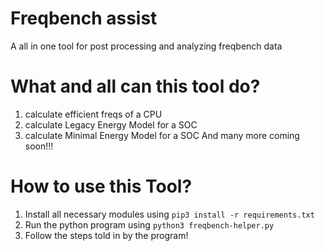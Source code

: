 # Freqbench assist
A all in one tool for post processing and analyzing freqbench data

# What and all can this tool do?
1. calculate efficient freqs of a CPU
2. calculate Legacy Energy Model for a SOC
3. calculate Minimal Energy Model for a SOC
And many more coming soon!!!

# How to use this Tool?
1. Install all necessary modules using `pip3 install -r requirements.txt`
2. Run the python program using `python3 freqbench-helper.py`
3. Follow the steps told in by the program!
